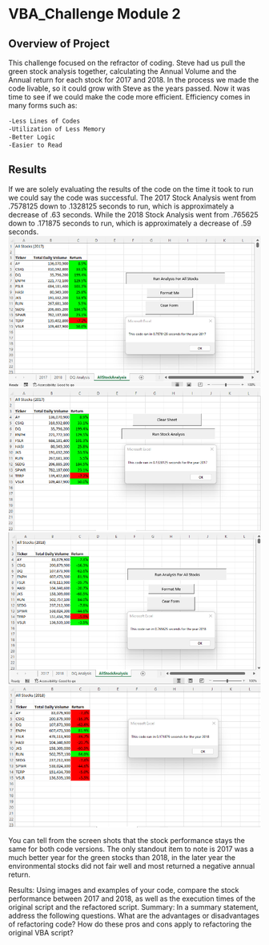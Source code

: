 # VBA_Challenge Module 2

##  Overview of Project

This challenge focused on the refractor of coding. Steve had us pull the green stock analysis together, calculating the Annual Volume and the Annual return for each stock for 2017 and 2018. In the process we made the code livable, so it could grow with Steve as the years passed. Now it was time to see if we could make the code more efficient. Efficiency comes in many forms such as:

    -Less Lines of Codes
    -Utilization of Less Memory
    -Better Logic
    -Easier to Read

## Results
If we are solely evaluating the results of the code on the time it took to run we could say the code was successful.  The 2017 Stock Analysis went from .7578125 down to .1328125 seconds to run, which is approximately a decrease of .63 seconds. While the 2018 Stock Analysis went from .765625 down to .171875 seconds to run, which is approximately a decrease of .59 seconds. 
 ![2017_GreenStocksTimer](2017_GreenStocksTimer.png)
  ![VBA_Challenge_2017](VBA_Challenge_2017.png)
   ![2018_GreenStocksTimer](2018_GreenStocksTimer.png)
    ![VBA_Challenge_2018](VBA_Challenge_2018.png)

You can tell from the screen shots that the stock performance stays the same for both code versions.  The only standout item to note is 2017 was a much better year for the green stocks than 2018, in the later year the environmental stocks did not fair well and most returned a negative annual return.    







Results: Using images and examples of your code, compare the stock performance between 2017 and 2018, as well as the execution times of the original script and the refactored script.
Summary: In a summary statement, address the following questions.
What are the advantages or disadvantages of refactoring code?
How do these pros and cons apply to refactoring the original VBA script?

